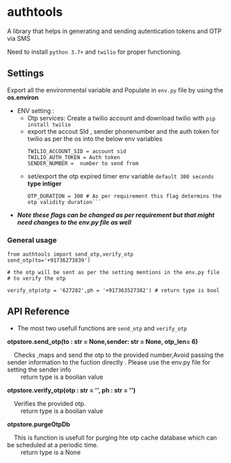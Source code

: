 # authtools

A library that helps in generating and sending autentication tokens and OTP via SMS

Need to install ```python 3.7+``` and ```twilio``` for proper functioning.

## Settings
Export all the environmental variable and Populate in ```env.py``` file by using the **os.environ** 
* ENV setting : 
    * Otp services: Create a twilio account and download twilio with ```pip install twilio```
    * export the accout SId , sender phonenumber  and the auth token for twilio as per the os into the below env variables 
      ```
      TWILIO_ACCOUNT_SID = account sid
      TWILIO_AUTH_TOKEN = Auth token
      SENDER_NUMBER =  number to send from 
      ```
    * set/export the otp expired timer env variable ```default 300 seconds```  **type intiger** 
      ```
      OTP_DURATION = 300 # As per requirement this flag determins the otp validity duration``` 
* ***Note these flags can be changed as per requirement but that might need changes to the env.py file as well***

### General usage ###

```
from authtools import send_otp,verify_otp
send_otp(to='+91736273839')

# the otp will be sent as per the setting mentions in the env.py file
# to verify the otp 

verify_otp(otp = '627282',ph = '+917363527382') # return type is bool
```


## API Reference

* The most two usefull functions are ```send_otp``` and ```verify_otp``` 

**otpstore.send_otp(to : str = None,sender: str = None, otp_len= 6)**<br />

&nbsp;&nbsp;&nbsp;&nbsp;Checks ,maps and send the otp to the provided number,Avoid passing the sender information to the fuction directly . Please use the env.py file for setting the sender info<br />
&nbsp;&nbsp;&nbsp;&nbsp;&nbsp;&nbsp;&nbsp;&nbsp;return type is a boolian value 


**otpstore.verify_otp(otp : str = '', ph : str = '')**<br />

&nbsp;&nbsp;&nbsp;&nbsp;Verifies the provided otp.<br />
&nbsp;&nbsp;&nbsp;&nbsp;&nbsp;&nbsp;&nbsp;&nbsp;return type is a boolian value


**otpstore.purgeOtpDb**<br />
 
&nbsp;&nbsp;&nbsp;&nbsp;This is function is usefull for purging hte otp cache database which can be scheduled at a periodic time.<br />
&nbsp;&nbsp;&nbsp;&nbsp;&nbsp;&nbsp;&nbsp;&nbsp;return type is a None 

